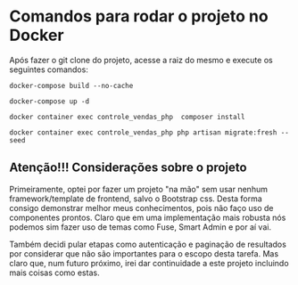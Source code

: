 <h1>Comandos para rodar o projeto no Docker</h1>

<p>Após fazer o git clone do projeto, acesse a raiz do mesmo e execute os seguintes comandos:</p>

```
docker-compose build --no-cache
```
```
docker-compose up -d
```
```
docker container exec controle_vendas_php  composer install
```
```
docker container exec controle_vendas_php php artisan migrate:fresh --seed
```

<h2>Atenção!!! Considerações sobre o projeto</h2>

<p>Primeiramente, optei por fazer um projeto "na mão" sem usar nenhum framework/template de frontend, salvo o Bootstrap css.
Desta forma consigo demonstrar melhor meus conhecimentos, pois não faço uso de componentes prontos. Claro que em uma implementação mais robusta nós podemos sim fazer uso de temas como Fuse, Smart Admin e por aí vai.</p>

<p>
Também decidi pular etapas como autenticação e paginação de resultados por considerar que não são importantes para o escopo desta tarefa. Mas claro que, num futuro próximo, irei dar continuidade a este projeto incluindo mais coisas como estas.
</p>

